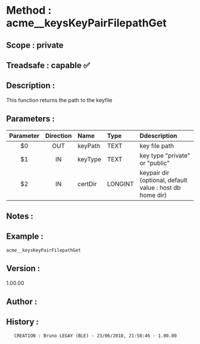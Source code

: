 ﻿# **Method :** acme__keysKeyPairFilepathGet## **Scope :** private## **Treadsafe :** capable ✅ ## **Description :** This function returns the path to the keyfile## **Parameters :** | Parameter | Direction | Name | Type | Ddescription | |:----:|:----:|:----|:----|:----| | $0 | OUT | keyPath | TEXT | key file path | | $1 | IN | keyType | TEXT | key type "private" or "public" | | $2 | IN | certDir | LONGINT | keypair dir (optional, default value : host db home dir) | ## **Notes :** ## **Example :** ```acme__keysKeyPairFilepathGet```## **Version :** 1.00.00## **Author :** ## **History :**         CREATION : Bruno LEGAY (BLE) - 23/06/2018, 21:58:46 - 1.00.00